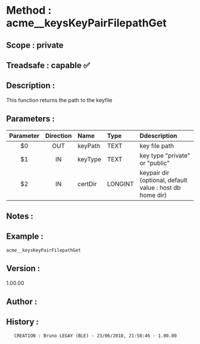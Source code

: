 ﻿# **Method :** acme__keysKeyPairFilepathGet## **Scope :** private## **Treadsafe :** capable ✅ ## **Description :** This function returns the path to the keyfile## **Parameters :** | Parameter | Direction | Name | Type | Ddescription | |:----:|:----:|:----|:----|:----| | $0 | OUT | keyPath | TEXT | key file path | | $1 | IN | keyType | TEXT | key type "private" or "public" | | $2 | IN | certDir | LONGINT | keypair dir (optional, default value : host db home dir) | ## **Notes :** ## **Example :** ```acme__keysKeyPairFilepathGet```## **Version :** 1.00.00## **Author :** ## **History :**         CREATION : Bruno LEGAY (BLE) - 23/06/2018, 21:58:46 - 1.00.00